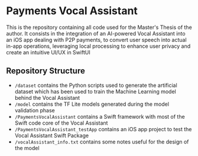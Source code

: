 # Payments Vocal Assistant

This is the repository containing all code used for the Master's Thesis of the author. It consists in the integration of an AI-powered Vocal Assistant into an iOS app dealing with P2P payments, to convert user speech into actual in-app operations, leveraging local processing to enhance user privacy and create an intuitive UI/UX in SwiftUI

## Repository Structure
- `/dataset` contains the Python scripts used to generate the artificial dataset which has been used to train the Machine Learning model behind the Vocal Assistant
- `/model` contains the TF Lite models generated during the model validation phase
- `/PaymentsVocalAssistant` contains a Swift framework with most of the Swift code core of the Vocal Assistant
- `/PaymentsVocalAssistant_testApp` contains an iOS app project to test the Vocal Assistant Swift Package
- `/vocalAssistant_info.txt` contains some notes useful for the design of the model

